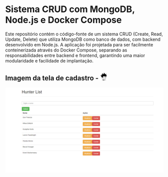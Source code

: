 # Sistema CRUD com MongoDB, Node.js e Docker Compose


Este repositório contém o código-fonte de um sistema CRUD (Create, Read, Update, Delete) que utiliza MongoDB como banco de dados, com backend desenvolvido em Node.js.
A aplicação foi projetada para ser facilmente conteinerizada através do Docker Compose, separando as responsabilidades entre backend e frontend, garantindo uma maior modularidade e facilidade de implantação.


## Imagem da tela de cadastro - <img src="./img/gon.jpg" alt="imagem hxh - cadastro lista" width="25" >


 
![imagem hxh - cadastro lista](./img/tela-cadastro.png)
